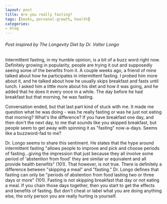```yaml
---
layout: post
title: Are you really fasting?
tags: [books, personal-growth, health]
categories:
- blog
---
```


###### Post inspired by *The Longevity Diet* by Dr. Valter Longo

Intermittent fasting, in my humble opinion, is a bit of a buzz word right now. Definitely growing in popularity, people are trying it out and supposedly seeing some of the benefits from it. A couple weeks ago, a friend of mine talked about how he participates in intermittent fasting. I probed him more about it, and he talked about how he usually skips breakfast and fasts until lunch. I asked him a little more about his diet and how it was going, and he added that he does it every once in a while. The day before he had breakfast but that morning, he was fasting.

Conversation ended, but that last part kind of stuck with me. It made me question what he was doing - was he really fasting or was he just not eating that morning? What's the difference? If you have breakfast one day, and then don't the next day, to me that sounds like you skipped breakfast, but people seem to get away with spinning it as "fasting" now-a-days. Seems like a buzzword-fad to me?

Dr. Longo seems to share this sentiment. He states that the hype around intermittent fasting "allows people to improve and pick and choose periods of fasting...giving the impression that just because they all involve some period of 'abstention from food' they are similar or equivalent and all provide health benefits" (101). That however, is not true. There is definitely a difference between "skipping a meal" and "fasting." Dr. Longo defines that fasting can only be "periods of abstention from food lasting two or  three days or more" (101). Fasting is not skipping breakfast that day or not eating a meal. If you chain those days together, then you start to get the effects and benefits of fasting. But don't cheat or label what you are doing anything else, the only person you are really hurting is yourself. 